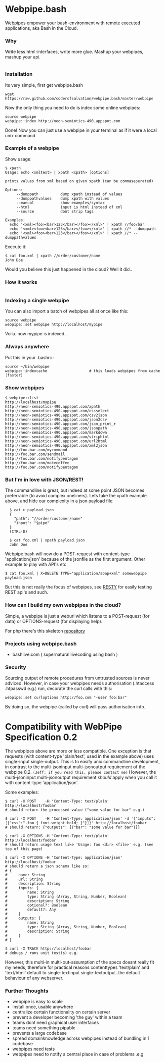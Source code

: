 Webpipe.bash 
============

Webpipes empower your bash-environment with remote executed applications, aka Bash in the Cloud.

### Why

Write less html-interfaces, write more glue.
Mashup your webpipes, mashup your api.

<center><img alt="" src="http://media1.giphy.com/media/MVlRUmPRsAnRe/200.gif"/></center>

### Installation

Its very simple, first get webpipe.bash

    wget https://raw.github.com/coderofsalvation/webpipe.bash/master/webpipe

Now the only thing you need to do is index some online webpipes:

    source webpipe
    webpipe::index http://neon-semiotics-490.appspot.com

Done! Now you can just use a webpipe in your terminal as if it were a local unix command.


### Example of a webpipe

Show usage:

    $ xpath
    Usage: echo <xmltext> | xpath <xpath> [options]
    
    prints values from xml based on given xpath (can be commaseperated)
    
    Options:
         --dumppath          dump xpath instead of values 
         --dumppathvalues    dump xpath with values 
         --manual            show examples/syntax
         --html              input is html instead of xml
         --source            dont strip tags 
    
    Examples:
      echo '<xml><foo><bar>123</bar></foo></xml>' | xpath //foo/bar
      echo '<xml><foo><bar>123</bar></foo></xml>' | xpath //* --dumppath
      echo '<xml><foo><bar>123</bar></foo></xml>' | xpath //* --dumppathvalues

Execute it:

    $ cat foo.xml | xpath //order/customer/name
    John Doe

Would you believe this just happened in the cloud?
Well it did..

### How it works

<img alt="" src="https://raw.github.com/coderofsalvation/webpipe.bash/master/webpipe.png"/>

### Indexing a single webpipe

You can also import a batch of webpipes all at once like this:

    source webpipe
    webpipe::set webpipe http://localhost/mypipe

Voila..now mypipe is indexed..

### Always anywhere

Put this in your .bashrc :

    source ~/bin/webpipe 
    webpipe::indexcache                   # this loads webpipes from cache (faster)

### Show webpipes

    $ webpipe::list
    http://localhost/mypipe
    http://neon-semiotics-490.appspot.com/xpath
    http://neon-semiotics-490.appspot.com/cssselect
    http://neon-semiotics-490.appspot.com/csv2json
    http://neon-semiotics-490.appspot.com/json2csv
    http://neon-semiotics-490.appspot.com/json_print_r
    http://neon-semiotics-490.appspot.com/jsonpath
    http://neon-semiotics-490.appspot.com/markdown
    http://neon-semiotics-490.appspot.com/striphtml
    http://neon-semiotics-490.appspot.com/url2html
    http://neon-semiotics-490.appspot.com/xml2json
    http://foo.bar.com/mycommand
    http://foo.bar.com/sendmail
    http://foo.bar.com/notifypentagon
    http://foo.bar.com/makecoffee
    http://foo.bar.com/notifypentagon

### But I'm in love with JSON/REST!

The commandline is great, but indeed at some point JSON becomes preferrable (to avoid complex oneliners).
Lets take the xpath example above, and hide our complexity in a json payload file:

      $ cat > payload.json
      {
        "path": "//order/customer/name"
        "input": "$pipe"
      }
      (CTRL-D)

      $ cat foo.xml | xpath payload.json 
      John Doe

Webpipe.bash will now do a POST-request with content-type 'application/json' because of
the jsonfile as the first argument.
Other example to play with API's etc:

    $ cat foo.xml | X=DELETE TYPE="application/soap+xml" somewebpipe payload.json

But this is not really the focus of webpipes, see [RESTY](https://github.com/micha/resty) for easily testing REST api's and such.

### How can I build my own webpipes in the cloud?

Simple, a webpipe is just a weburl which listens to a POST-request (for data) or OPTIONS-request (for displaying help).

For php there's this skeleton [repository](https://github.com/coderofsalvation/webpipe.bash.php)

### Projects using webpipe.bash 

* bashlive.com ( supernatural livecoding using bash )

### Security

Sourcing output of remote procedures from untrusted sources is never adviced.
However, in case your webpipes needs authorisation (.htaccess .htpasswd e.g.) run, decorate the curl calls with this:

    webpipe::set curloptions http://foo.com "-user foo:bar"

By doing so, the webpipe (called by curl) will pass authorisation info.

# Compatibility with WebPipe Specification 0.2

The webpipes above are more or less compatible.
One exception is that requests (with content-type 'plain/text',  used in the example above) uses single-input single-output.
This is to easify unix commandline development, in contrast to the multi-jsoninput multi-jsonoutput requirement of the <a target="_blank" href="http://www.webpipes.org/" ></a>webpipe 0.2</a>.
`(Jeff: if you read this, please contact me)`
However, the multi-jsoninput multi-jsonoutput requirement *should* apply when you call it with content-type 'application/json'.

Some examples:

    $ curl -X POST    -H 'Content-Type: text/plain' http://localhost/foobar
    # should return the processed value ("some value for bar" e.g.)

    $ curl -X POST    -H 'Content-Type: application/json' -d '{"inputs":[{"css":".foo { font-weight:bold; }"}]}' http://localhost/foobar
    # should return: {"outputs": [{"bar": "some value for bar"}]}
    
    $ curl -X OPTIONS -H 'Content-Type: text/plain' http://localhost/foobar
    # should return usage text like 'Usage: foo <dir> <file>' e.g. (see top of this page)

    $ curl -X OPTIONS -H 'Content-Type: application/json' http://localhost/foobar
    # should return a json schema like so:
    # {
    #     name: String
    #     url: String
    #     description: String
    #     inputs: {
    #         name: String
    #         type: String (Array, String, Number, Boolean)
    #         description: String
    #         optional?: Boolean
    #         default?: Any
    #     }
    #     outputs: {
    #         name: String
    #         type: String (Array, String, Number, Boolean)
    #         description: String
    #     }
    # }

    $ curl -X TRACE http://localhost/foobar 
    # debugs / runs unit test(s) e.g.

However, this multi-in multi-out-assumption of the specs doesnt really fit my needs, therefore for practical reasons contenttypes 'text/plain' and 'text/html' default to single-textinput single-textoutput..the default behaviour of any webserver.

### Further Thoughts

* webpipe is easy to scale
* install once, usable anywhere
* centralize certain functionality on certain server
* prevent a developer becoming 'the guy' within a team
* teams dont need graphical user interfaces
* teams need something pipable
* prevents a large codebase 
* spread domainknowledge across webpipes instead of bundling in 1 codebase
* webpipes need tests
* webpipes need to notify a central place in case of problems .e.g
